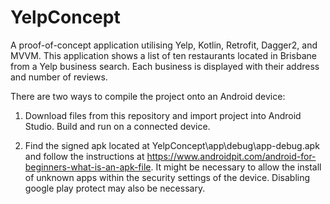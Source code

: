 # YelpConcept
A proof-of-concept application utilising Yelp, Kotlin, Retrofit, Dagger2, and MVVM. This application shows a list of ten restaurants located in Brisbane from a Yelp business search. Each business is displayed with their address and number of reviews. 

There are two ways to compile the project onto an Android device:

1. Download files from this repository and import project into Android Studio. Build and run on a connected device.

2. Find the signed apk located at YelpConcept\app\debug\app-debug.apk and follow the instructions at https://www.androidpit.com/android-for-beginners-what-is-an-apk-file. It might be necessary to allow the install of unknown apps within the security settings of the device. Disabling google play protect may also be necessary.
